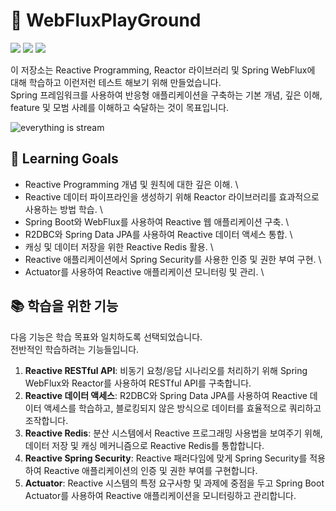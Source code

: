 # **🚀 WebFluxPlayGround**

![](https://img.shields.io/badge/Learning-Reactive%20Programming-blue) ![](https://img.shields.io/badge/Framework-Spring%20WebFlux-brightgreen) ![](https://img.shields.io/badge/Library-Reactor-orange)

이 저장소는 Reactive Programming, Reactor 라이브러리 및 Spring WebFlux에 대해 학습하고 이런저런 테스트 해보기 위해 만들었습니다. \
Spring 프레임워크를 사용하여 반응형 애플리케이션을 구축하는 기본 개념, 깊은 이해, feature 및 모범 사례를 이해하고 숙달하는 것이 목표입니다.



![everything is stream](https://user-images.githubusercontent.com/61622657/226096471-11456fc0-c5a2-40a9-bcf4-0e78cdd7fa00.png)


## **🎯 Learning Goals**
- Reactive Programming 개념 및 원칙에 대한 깊은 이해. \
- Reactive 데이터 파이프라인을 생성하기 위해 Reactor 라이브러리를 효과적으로 사용하는 방법 학습. \
- Spring Boot와 WebFlux를 사용하여 Reactive 웹 애플리케이션 구축. \
- R2DBC와 Spring Data JPA를 사용하여 Reactive 데이터 액세스 통합. \
- 캐싱 및 데이터 저장을 위한 Reactive Redis 활용. \
- Reactive 애플리케이션에서 Spring Security를 사용한 인증 및 권한 부여 구현. \
- Actuator를 사용하여 Reactive 애플리케이션 모니터링 및 관리. \

## **📚 학습을 위한 기능**

다음 기능은 학습 목표와 일치하도록 선택되었습니다. \
전반적인 학습하려는 기능들입니다.

1.  **Reactive RESTful API**: 비동기 요청/응답 시나리오를 처리하기 위해 Spring WebFlux와 Reactor를 사용하여 RESTful API를 구축합니다.
2.  **Reactive 데이터 액세스**: R2DBC와 Spring Data JPA를 사용하여 Reactive 데이터 액세스를 학습하고, 블로킹되지 않은 방식으로 데이터를 효율적으로 쿼리하고 조작합니다.
3.  **Reactive Redis**: 분산 시스템에서 Reactive 프로그래밍 사용법을 보여주기 위해, 데이터 저장 및 캐싱 메커니즘으로 Reactive Redis를 통합합니다.
4.  **Reactive Spring Security**: Reactive 패러다임에 맞게 Spring Security를 적용하여 Reactive 애플리케이션의 인증 및 권한 부여를 구현합니다.
5.  **Actuator**: Reactive 시스템의 특정 요구사항 및 과제에 중점을 두고 Spring Boot Actuator를 사용하여 Reactive 애플리케이션을 모니터링하고 관리합니다.
